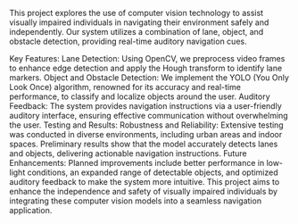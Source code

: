 This project explores the use of computer vision technology to assist visually impaired individuals in navigating their environment safely and independently. Our system utilizes a combination of lane, object, and obstacle detection, providing real-time auditory navigation cues.

Key Features:
Lane Detection: Using OpenCV, we preprocess video frames to enhance edge detection and apply the Hough transform to identify lane markers.
Object and Obstacle Detection: We implement the YOLO (You Only Look Once) algorithm, renowned for its accuracy and real-time performance, to classify and localize objects around the user.
Auditory Feedback: The system provides navigation instructions via a user-friendly auditory interface, ensuring effective communication without overwhelming the user.
Testing and Results:
Robustness and Reliability: Extensive testing was conducted in diverse environments, including urban areas and indoor spaces. Preliminary results show that the model accurately detects lanes and objects, delivering actionable navigation instructions.
Future Enhancements: Planned improvements include better performance in low-light conditions, an expanded range of detectable objects, and optimized auditory feedback to make the system more intuitive.
This project aims to enhance the independence and safety of visually impaired individuals by integrating these computer vision models into a seamless navigation application.
